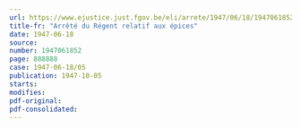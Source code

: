 ```yaml
---
url: https://www.ejustice.just.fgov.be/eli/arrete/1947/06/18/1947061852/justel
title-fr: "Arrêté du Régent relatif aux épices"
date: 1947-06-18
source:
number: 1947061852
page: 888888
case: 1947-06-18/05
publication: 1947-10-05
starts:
modifies:
pdf-original:
pdf-consolidated:
---
```


